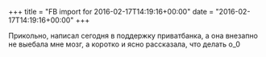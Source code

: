 +++
title = "FB import for 2016-02-17T14:19:16+00:00"
date = "2016-02-17T14:19:16+00:00"
+++

Прикольно, написал сегодня в поддержку приватбанка, а она внезапно не выебала мне мозг, а коротко и ясно рассказала, что делать o_0


